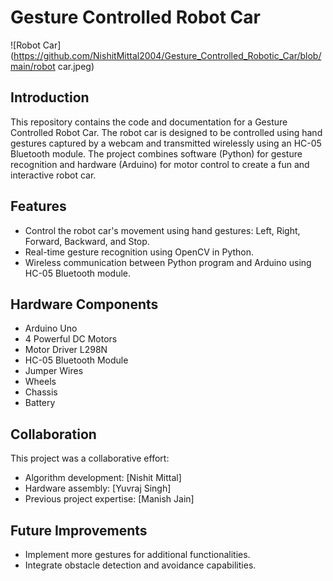 # Gesture Controlled Robot Car

![Robot Car](https://github.com/NishitMittal2004/Gesture_Controlled_Robotic_Car/blob/main/robot car.jpeg)

## Introduction

This repository contains the code and documentation for a Gesture Controlled Robot Car. The robot car is designed to be controlled using hand gestures captured by a webcam and transmitted wirelessly using an HC-05 Bluetooth module. The project combines software (Python) for gesture recognition and hardware (Arduino) for motor control to create a fun and interactive robot car.

## Features

- Control the robot car's movement using hand gestures: Left, Right, Forward, Backward, and Stop.
- Real-time gesture recognition using OpenCV in Python.
- Wireless communication between Python program and Arduino using HC-05 Bluetooth module.

## Hardware Components

- Arduino Uno
- 4 Powerful DC Motors
- Motor Driver L298N
- HC-05 Bluetooth Module
- Jumper Wires
- Wheels
- Chassis
- Battery

## Collaboration

This project was a collaborative effort:

- Algorithm development: [Nishit Mittal]
- Hardware assembly: [Yuvraj Singh]
- Previous project expertise: [Manish Jain]

## Future Improvements

- Implement more gestures for additional functionalities.
- Integrate obstacle detection and avoidance capabilities.
